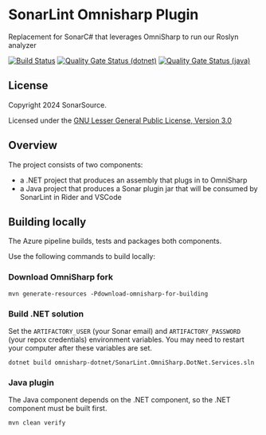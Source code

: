 # SonarLint Omnisharp Plugin

Replacement for SonarC# that leverages OmniSharp to run our Roslyn analyzer

[![Build Status](https://dev.azure.com/sonarsource/DotNetTeam%20Project/_apis/build/status/sonarlint/SonarLint%20OmniSharp?repoName=SonarSource%2Fsonarlint-omnisharp&branchName=master)](https://dev.azure.com/sonarsource/DotNetTeam%20Project/_build/latest?definitionId=118&repoName=SonarSource%2Fsonarlint-omnisharp&branchName=master)
[![Quality Gate Status (dotnet)](https://next.sonarqube.com/sonarqube/api/project_badges/measure?project=sonarlint-omnisharp-dotnet&metric=alert_status&token=8df1ef6c2932894736b31de4b75e9a99deca0afb)](https://next.sonarqube.com/sonarqube/dashboard?id=sonarlint-omnisharp-dotnet)
[![Quality Gate Status (java)](https://next.sonarqube.com/sonarqube/api/project_badges/measure?project=org.sonarsource.sonarlint.omnisharp%3Asonarlint-omnisharp-parent&metric=alert_status&token=177424623401146d0d058846c561536e247d3ed6)](https://next.sonarqube.com/sonarqube/dashboard?id=org.sonarsource.sonarlint.omnisharp%3Asonarlint-omnisharp-parent)


## License

Copyright 2024 SonarSource.

Licensed under the [GNU Lesser General Public License, Version 3.0](http://www.gnu.org/licenses/lgpl.txt)

## Overview

The project consists of two components:
* a .NET project that produces an assembly that plugs in to OmniSharp
* a Java project that produces a Sonar plugin jar that will be consumed by SonarLint in Rider and VSCode

## Building locally

The Azure pipeline builds, tests and packages both components.

Use the following commands to build locally:

### Download OmniSharp fork

`mvn generate-resources -Pdownload-omnisharp-for-building`

### Build .NET solution

Set the `ARTIFACTORY_USER` (your Sonar email) and `ARTIFACTORY_PASSWORD` (your repox credentials) environment variables.
You may need to restart your computer after these variables are set.

`dotnet build omnisharp-dotnet/SonarLint.OmniSharp.DotNet.Services.sln`

### Java plugin

The Java component depends on the .NET component, so the .NET component must be built first.

`mvn clean verify`
